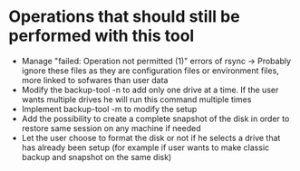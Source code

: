 # Operations that should still be performed with this tool

- Manage "failed: Operation not permitted (1)" errors of rsync -> Probably ignore these files as they are configuration files or environment files, more linked to sofwares than user data
- Modify the backup-tool -n to add only one drive at a time. If the user wants multiple drives he will run this command multiple times
- Implement backup-tool -m to modify the setup
- Add the possibility to create a complete snapshot of the disk in order to restore same session on any machine if needed
- Let the user choose to format the disk or not if he selects a drive that has already been setup (for example if user wants to make classic backup and snapshot on the same disk)